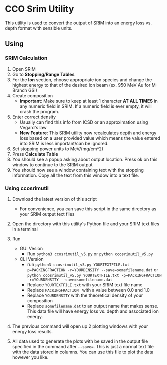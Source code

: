 # CCO Srim Utility

This utility is used to convert the output of SRIM into an energy loss vs. depth format with sensible units.

## Using

### SRIM Calculation

1. Open SRIM
2. Go to **Stopping/Range Tables**
3. For the **Ion** section, choose appropriate ion species and change the highest energy to that of the desired ion beam (ex. 950 MeV Au for M-Branch GSI)
4. Create composition
    - **Important**: Make sure to keep at least 1 character **AT ALL TIMES** in any numeric field in SRIM. If a numeric field is ever empty, it will crash the program.
5. Enter correct density
    - Usually can find this info from ICSD or an approximation using Vegard's law
    - **New Feature**: This SRIM utility now recalculates depth and energy loss based on a user provided value which means the value entered into SRIM is less important/can be ignored.
6. Set stopping power units to MeV/(mg/cm^2)
7. Press **Calculate Table**
8. You should see a popup asking about output location. Press ok on this window to continue to the SRIM output
9. You should now see a window containing text with the stopping information. Copy all the text from this window into a text file.

### Using ccosrimutil

1. Download the latest version of this script
    - For convenience, you can save this script in the same directory as your SRIM output text files
2. Open the directory with this utility's Python file and your SRIM text files in a terminal

3. Run 
    - GUI Vesion
        - Run `python3 ccosrimutil_v5.py` or `python ccosrimutil_v5.py`
    - CLI Version
        - run `python3 ccosrimutil_v5.py YOURTEXTFILE.txt -p=PACKINGFRACTION -r=YOURDENSITY --save=somefilename.dat` or `python ccosrimutil_v5.py YOURTEXTFILE.txt -p=PACKINGFRACTION -r=YOURDENSITY --save=somefilename.dat`
        - Replace `YOURTEXTFILE.txt` with your SRIM text file name
        - Replace `PACKINGFRACTION ` with a value between 0.0 and 1.0
        - Replace `YOURDENSITY` with the theoretical density of your composition
        - Replace `somefilename.dat` to an output name that makes sense. This data file will have energy loss vs. depth and associated ion energy.
4. The previous command will open up 2 plotting windows with your energy loss results. 
5. All data used to generate the plots with be saved in the output file specified in the command after `--save=`. This is just a normal text file with the data stored in columns. You can use this file to plot the data however you like.
